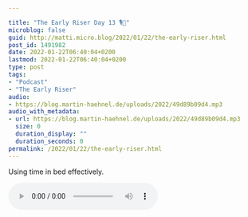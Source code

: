 ```yaml
---

title: "The Early Riser Day 13 🎙🌅"
microblog: false
guid: http://matti.micro.blog/2022/01/22/the-early-riser.html
post_id: 1491982
date: 2022-01-22T06:40:04+0200
lastmod: 2022-01-22T06:40:04+0200
type: post
tags:
- "Podcast"
- "The Early Riser"
audio:
- https://blog.martin-haehnel.de/uploads/2022/49d89b09d4.mp3
audio_with_metadata:
- url: https://blog.martin-haehnel.de/uploads/2022/49d89b09d4.mp3
  size: 0
  duration_display: ""
  duration_seconds: 0
permalink: /2022/01/22/the-early-riser.html
---
```

Using time in bed effectively.

<audio controls="controls" src="https://blog.martin-haehnel.de/uploads/2022/49d89b09d4.mp3" preload="metadata" />
